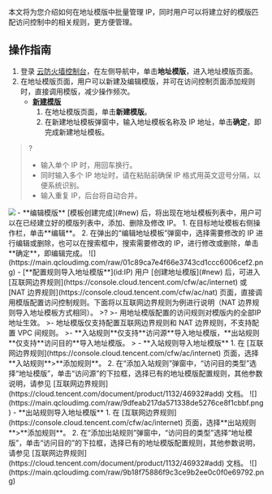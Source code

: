 本文将为您介绍如何在地址模版中批量管理 IP，同时用户可以将建立好的模版匹配访问控制中的相关规则，更方便管理。

## 操作指南

1. 登录 [云防火墙控制台](https://console.cloud.tencent.com/cfw/asset)，在左侧导航中，单击**地址模版**，进入地址模版页面。
2. 在地址模版页面，用户可以新建及编辑模版，并可在访问控制页面添加规则时，直接调用模版，减少操作频次。
	- [**新建模版**](id:new)
		1. 在地址模版页面，单击**新建模版**。
		2. 在新建地址模板弹窗中，输入地址模板名称及 IP 地址，单击**确定**，即完成新建地址模板。
>?
>- 输入单个 IP 时，用回车换行。
>- 同时输入多个 IP 地址时，请在粘贴前确保 IP 格式用英文逗号分隔，以便系统识别。
>- 输入重复 IP，后台将自动合并。
>
<img src="https://main.qcloudimg.com/raw/ea9310d9e2577932692b9c2a19b1265c.png" style="zoom:85%;" />
	- **编辑模版**
	[模板创建完成](#new) 后，将出现在地址模板列表中，用户可以在已经建立好的模版列表中，添加、删除及修改 IP。
		1. 在目标地址模板右侧操作栏，单击**编辑**。
		2. 在弹出的“编辑地址模板”弹窗中，选择需要修改的 IP 进行编辑或删除，也可以在搜索框中，搜索需要修改的 IP，进行修改或删除，单击**确定**，即编辑完成。
![](https://main.qcloudimg.com/raw/01c89ca7e4f66e3743cd1ccc6006cef2.png)
	- [**配置规则导入地址模版**](id:IP)
用户 [创建地址模版](#new) 后，可进入 [互联网边界规则](https://console.cloud.tencent.com/cfw/ac/internet) 或 [NAT 边界规则](https://console.cloud.tencent.com/cfw/ac/nat) 页面，直接调用模版配置访问控制规则。下面将以互联网边界规则为例进行说明（NAT 边界规则导入地址模板方式相同）。
>?
>- 用地址模版配置的访问规则对模版内的全部IP地址生效。
>- 地址模版仅支持配置互联网边界规则和 NAT 边界规则，不支持配置 VPC 间规则。
>- **入站规则**仅支持**访问源**导入地址模版，**出站规则**仅支持**访问目的**导入地址模版。
>
   - **入站规则导入地址模版**
		1. 在 [互联网边界规则](https://console.cloud.tencent.com/cfw/ac/internet) 页面，选择**入站规则**>**添加规则**。
		2. 在“添加入站规则”弹窗中，“访问目的类型”选择“地址模版”，单击“访问源”的下拉框，选择已有的地址模版配置规则，其他参数说明，请参见 [互联网边界规则](https://cloud.tencent.com/document/product/1132/46932#add) 文档。
![](https://main.qcloudimg.com/raw/9dfeab217da571338de5276ce8f1cbbf.png)   
 - **出站规则导入地址模版**
		1. 在 [互联网边界规则](https://console.cloud.tencent.com/cfw/ac/internet) 页面，选择**出站规则**>**添加规则**。
		2. 在“添加出站规则”弹窗中，“访问目的类型”选择“地址模版”，单击“访问目的”的下拉框，选择已有的地址模版配置规则，其他参数说明，请参见 [互联网边界规则](https://cloud.tencent.com/document/product/1132/46932#add) 文档。
	![](https://main.qcloudimg.com/raw/9b18f75886f9c3ce9b2ee0c0f0e69792.png)
